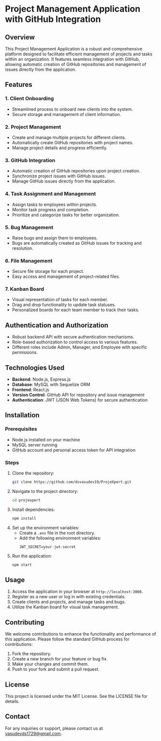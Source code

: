 # Project Management Application with GitHub Integration

## Overview

This Project Management Application is a robust and comprehensive platform designed to facilitate efficient management of projects and tasks within an organization. It features seamless integration with GitHub, allowing automatic creation of GitHub repositories and management of issues directly from the application.

## Features

### 1. Client Onboarding
- Streamlined process to onboard new clients into the system.
- Secure storage and management of client information.

### 2. Project Management
- Create and manage multiple projects for different clients.
- Automatically create GitHub repositories with project names.
- Manage project details and progress efficiently.

### 3. GitHub Integration
- Automatic creation of GitHub repositories upon project creation.
- Synchronize project issues with GitHub issues.
- Manage GitHub issues directly from the application.

### 4. Task Assignment and Management
- Assign tasks to employees within projects.
- Monitor task progress and completion.
- Prioritize and categorize tasks for better organization.

### 5. Bug Management
- Raise bugs and assign them to employees.
- Bugs are automatically created as GitHub issues for tracking and resolution.

### 6. File Management
- Secure file storage for each project.
- Easy access and management of project-related files.

### 7. Kanban Board
- Visual representation of tasks for each member.
- Drag and drop functionality to update task statuses.
- Personalized boards for each team member to track their tasks.

## Authentication and Authorization
- Robust backend API with secure authentication mechanisms.
- Role-based authorization to control access to various features.
- Different roles include Admin, Manager, and Employee with specific permissions.

## Technologies Used
- **Backend**: Node.js, Express.js
- **Database**: MySQL with Sequelize ORM
- **Frontend**: React.js
- **Version Control**: GitHub API for repository and issue management
- **Authentication**: JWT (JSON Web Tokens) for secure authentication

## Installation

### Prerequisites
- Node.js installed on your machine
- MySQL server running
- GitHub account and personal access token for API integration

### Steps
1. Clone the repository:
   ```bash
   git clone https://github.com/dsvasudev19/ProjeXpert.git
   ```
2. Navigate to the project directory:
   ```bash
   cd projexpert
   ```
3. Install dependencies:
   ```bash
   npm install
   ```
4. Set up the environment variables:
   - Create a `.env` file in the root directory.
   - Add the following environment variables:
     ```
     JWT_SECRET=your-jwt-secret
     ```
5. Run the application:
   ```bash
   npm start
   ```

## Usage

1. Access the application in your browser at `http://localhost:3000`.
2. Register as a new user or log in with existing credentials.
3. Create clients and projects, and manage tasks and bugs.
4. Utilize the Kanban board for visual task management.

## Contributing

We welcome contributions to enhance the functionality and performance of this application. Please follow the standard GitHub process for contributions:
1. Fork the repository.
2. Create a new branch for your feature or bug fix.
3. Make your changes and commit them.
4. Push to your fork and submit a pull request.

## License

This project is licensed under the MIT License. See the LICENSE file for details.

## Contact

For any inquiries or support, please contact us at [vasudevds1729@gmail.com](mailto:vasudevds1729@gmail.com).





<!-- https://res.cloudinary.com/dxqrg09mq/image/upload/v1737227527/c01mnt3r0tqe0fg3tfgu.png
https://res.cloudinary.com/dxqrg09mq/image/upload/v1737227521/k09jmcombszpagadr30h.png
https://res.cloudinary.com/dxqrg09mq/image/upload/v1737227520/xnksymlkrv27ix1cnqgl.png
https://res.cloudinary.com/dxqrg09mq/image/upload/v1737227519/d7bqf7pgg5lj0xinhf9l.png
https://res.cloudinary.com/dxqrg09mq/image/upload/v1737227517/q0vbalxcwkmjemzyf9pe.png
https://res.cloudinary.com/dxqrg09mq/image/upload/v1737227515/vvfwtasj8feclodgyo2i.png
https://res.cloudinary.com/dxqrg09mq/image/upload/v1737227513/qynwlnhao0cdfl9drw2v.png
https://res.cloudinary.com/dxqrg09mq/image/upload/v1737227511/xdtgnj68rbj7iwm7oesi.png
https://res.cloudinary.com/dxqrg09mq/image/upload/v1737227511/wiwip0quo6p2bonez172.png -->